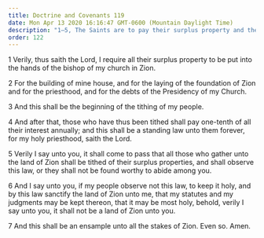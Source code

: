 ```yaml
---
title: Doctrine and Covenants 119
date: Mon Apr 13 2020 16:16:47 GMT-0600 (Mountain Daylight Time)
description: "1–5, The Saints are to pay their surplus property and then give, as tithing, one-tenth of their interest annually; 6–7, Such a course will sanctify the land of Zion."
order: 122
---
```


1 Verily, thus saith the Lord, I require all their surplus property to be put into the hands of the bishop of my church in Zion.

2 For the building of mine house, and for the laying of the foundation of Zion and for the priesthood, and for the debts of the Presidency of my Church.

3 And this shall be the beginning of the tithing of my people.

4 And after that, those who have thus been tithed shall pay one-tenth of all their interest annually; and this shall be a standing law unto them forever, for my holy priesthood, saith the Lord.

5 Verily I say unto you, it shall come to pass that all those who gather unto the land of Zion shall be tithed of their surplus properties, and shall observe this law, or they shall not be found worthy to abide among you.

6 And I say unto you, if my people observe not this law, to keep it holy, and by this law sanctify the land of Zion unto me, that my statutes and my judgments may be kept thereon, that it may be most holy, behold, verily I say unto you, it shall not be a land of Zion unto you.

7 And this shall be an ensample unto all the stakes of Zion. Even so. Amen.
